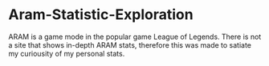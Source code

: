 # Aram-Statistic-Exploration
ARAM is a game mode in the popular game League of Legends. There is not a site that shows in-depth ARAM stats, therefore this was made to satiate my curiousity of my personal stats.
